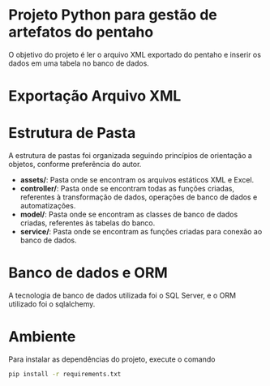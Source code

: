 # Projeto Python para gestão de artefatos do pentaho

O objetivo do projeto é ler o arquivo XML exportado do pentaho e inserir os dados em uma tabela no banco de dados.

# Exportação Arquivo XML


# Estrutura de Pasta

A estrutura de pastas foi organizada seguindo princípios de orientação a objetos, conforme preferência do autor.

* **assets/**: Pasta onde se encontram os arquivos estáticos XML e Excel.
* **controller/**: Pasta onde se encontram todas as funções criadas, referentes à transformação de dados, operações de banco de dados e automatizações.
* **model/**: Pasta onde se encontram as classes de banco de dados criadas, referentes às tabelas do banco.
* **service/**: Pasta onde se encontram as funções criadas para conexão ao banco de dados.


# Banco de dados e ORM
A tecnologia de banco de dados utilizada foi o SQL Server, e o ORM utilizado foi o sqlalchemy.


# Ambiente
Para instalar as dependências do projeto, execute o comando
```bash
pip install -r requirements.txt
```